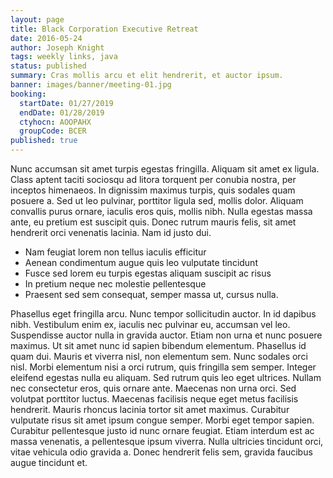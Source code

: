 ```yaml
---
layout: page
title: Black Corporation Executive Retreat
date: 2016-05-24
author: Joseph Knight
tags: weekly links, java
status: published
summary: Cras mollis arcu et elit hendrerit, et auctor ipsum.
banner: images/banner/meeting-01.jpg
booking:
  startDate: 01/27/2019
  endDate: 01/28/2019
  ctyhocn: AOOPAHX
  groupCode: BCER
published: true
---
```

Nunc accumsan sit amet turpis egestas fringilla. Aliquam sit amet ex ligula. Class aptent taciti sociosqu ad litora torquent per conubia nostra, per inceptos himenaeos. In dignissim maximus turpis, quis sodales quam posuere a. Sed ut leo pulvinar, porttitor ligula sed, mollis dolor. Aliquam convallis purus ornare, iaculis eros quis, mollis nibh. Nulla egestas massa ante, eu pretium est suscipit quis. Donec rutrum mauris felis, sit amet hendrerit orci venenatis lacinia. Nam id justo dui.

* Nam feugiat lorem non tellus iaculis efficitur
* Aenean condimentum augue quis leo vulputate tincidunt
* Fusce sed lorem eu turpis egestas aliquam suscipit ac risus
* In pretium neque nec molestie pellentesque
* Praesent sed sem consequat, semper massa ut, cursus nulla.

Phasellus eget fringilla arcu. Nunc tempor sollicitudin auctor. In id dapibus nibh. Vestibulum enim ex, iaculis nec pulvinar eu, accumsan vel leo. Suspendisse auctor nulla in gravida auctor. Etiam non urna et nunc posuere maximus. Ut sit amet nunc id sapien bibendum elementum. Phasellus id quam dui. Mauris et viverra nisl, non elementum sem. Nunc sodales orci nisl. Morbi elementum nisi a orci rutrum, quis fringilla sem semper. Integer eleifend egestas nulla eu aliquam.
Sed rutrum quis leo eget ultrices. Nullam nec consectetur eros, quis ornare ante. Maecenas non urna orci. Sed volutpat porttitor luctus. Maecenas facilisis neque eget metus facilisis hendrerit. Mauris rhoncus lacinia tortor sit amet maximus. Curabitur vulputate risus sit amet ipsum congue semper. Morbi eget tempor sapien. Curabitur pellentesque justo id nunc ornare feugiat. Etiam interdum est ac massa venenatis, a pellentesque ipsum viverra. Nulla ultricies tincidunt orci, vitae vehicula odio gravida a. Donec hendrerit felis sem, gravida faucibus augue tincidunt et.
